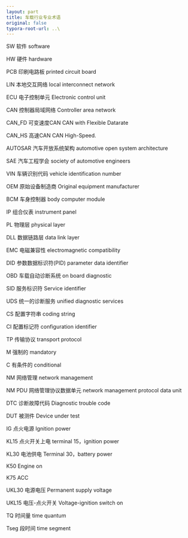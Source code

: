 ```yaml
---
layout: part
title: 车载行业专业术语
original: false
typora-root-url: ..\
---
```


SW 软件 software

HW 硬件 hardware

PCB 印刷电路板 printed circuit board

LIN 本地交互网络 local interconnect network

ECU 电子控制单元 Electronic control unit

CAN 控制器局域网络 Controller area network

CAN_FD 可变速度CAN CAN with Flexible Datarate

CAN_HS 高速CAN CAN High-Speed.

AUTOSAR 汽车开放系统架构 automotive open system architecture

SAE 汽车工程学会 society of automotive engineers

VIN 车辆识别代码 vehicle identification number

OEM 原始设备制造商 Original equipment manufacturer

BCM 车身控制器 body computer module

IP 组合仪表 instrument panel

PL 物理层 physical layer

DLL 数据链路层 data link layer

EMC 电磁兼容性 electromagnetic compatibility

DID 参数数据标识符(PID) parameter data identifier

OBD 车载自动诊断系统 on board diagnostic

SID 服务标识符 Service identifier

UDS 统一的诊断服务 unified diagnostic services

CS 配置字符串 coding string

CI 配置标记符 configuration identifier

TP 传输协议 transport protocol

M 强制的 mandatory

C 有条件的 conditional

NM 网络管理 network management

NM PDU 网络管理协议数据单元 network management protocol data unit

DTC 诊断故障代码 Diagnostic trouble code

DUT 被测件 Device under test

IG 点火电源 Ignition power

KL15 点火开关上电 terminal 15，ignition power

KL30 电池供电 Terminal 30，battery power

K50 Engine on

K75 ACC

UKL30 电源电压 Permanent supply voltage

UKL15 电压-点火开关 Voltage-ignition switch on

TQ 时间量 time quantum

Tseg 段时间 time segment